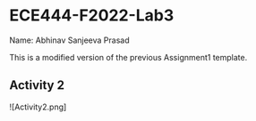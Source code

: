 # ECE444-F2022-Lab3

Name: Abhinav Sanjeeva Prasad

This is a modified version of the previous Assignment1 template.


## Activity 2

![Activity2.png]